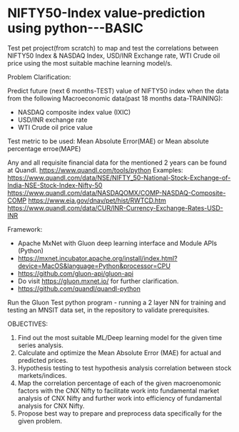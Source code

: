 # NIFTY50-Index value-prediction using python---BASIC
Test pet project(from scratch) to map and test the correlations between NIFTY50 Index &amp; NASDAQ Index, USD/INR Exchange rate, WTI Crude oil price using the most suitable machine learning model/s.

Problem Clarification:

Predict future (next 6 months-TEST) value of NIFTY50 index when the data from the following Macroeconomic data(past 18 months data-TRAINING):

* NASDAQ composite index value (IXIC)
* USD/INR exchange rate
* WTI Crude oil price value

Test metric to be used: Mean Absolute Error(MAE) or Mean absolute percentage erroe(MAPE)

Any and all requisite financial data for the mentioned 2 years can be found at Quandl.
https://www.quandl.com/tools/python
Examples:
https://www.quandl.com/data/NSE/NIFTY_50-National-Stock-Exchange-of-India-NSE-Stock-Index-Nifty-50
https://www.quandl.com/data/NASDAQOMX/COMP-NASDAQ-Composite-COMP
https://www.eia.gov/dnav/pet/hist/RWTCD.htm
https://www.quandl.com/data/CUR/INR-Currency-Exchange-Rates-USD-INR

Framework: 
- Apache MxNet with Gluon deep learning interface and Module APIs (Python)
- https://mxnet.incubator.apache.org/install/index.html?device=MacOS&language=Python&processor=CPU
- https://github.com/gluon-api/gluon-api
- Do visit https://gluon.mxnet.io/ for further clarification.
- https://github.com/quandl/quandl-python

Run the Gluon Test python program - running a 2 layer NN for training and testing an MNSIT data set, in the repository to validate prerequisites.

OBJECTIVES:
1. Find out the most suitable ML/Deep learning model for the given time series analysis.
2. Calculate and optimize the Mean Absolute Error (MAE) for actual and predicted prices.
3. Hypothesis testing to test hypothesis analysis correlation between stock markets/indices.
4. Map the correlation percentage of each of the given macroenomonic factors with the CNX Nifty to facilitate work into fundamental market analysis of CNX Nifty and further work into efficiency of fundamental analysis for CNX Nifty.
5. Propose best way to prepare and preprocess data specifically for the given problem.



